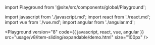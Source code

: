 import Playground from '@site/src/components/global/Playground';

import javascript from './javascript.md';
import react from './react.md';
import vue from './vue.md';
import angular from './angular.md';

<Playground
  version="8"
  code={{ javascript, react, vue, angular }}
  src="usage/v8/item-sliding/expandable/demo.html"
  size="100px"
/>
